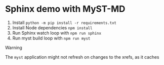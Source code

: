 # Sphinx demo with MyST-MD

1. Install `python -m pip install -r requirements.txt`
2. Install Node dependencies `npm install`
3. Run Sphinx watch loop with `npm run sphinx`
4. Run myst build loop with `npm run myst`

> [!WARNING]
> The `myst` application might not refresh on changes to the xrefs, as it caches
